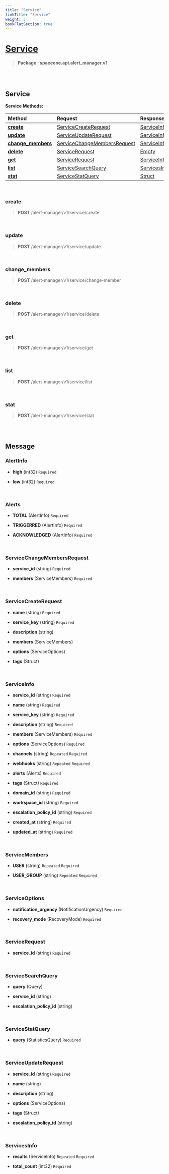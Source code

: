 ```yaml
---
title: "Service"
linkTitle: "Service"
weight: 3
bookFlatSection: true
---
```

# [Service](#Service)



>  **Package : spaceone.api.alert_manager.v1**

<br>
<br>

## Service





**Service Methods:**


| Method | Request | Response |
| :----- | :-------- | :-------- |
| [**create**](./Service#create) | [ServiceCreateRequest](Service#servicecreaterequest) | [ServiceInfo](Service#serviceinfo) |
| [**update**](./Service#update) | [ServiceUpdateRequest](Service#serviceupdaterequest) | [ServiceInfo](Service#serviceinfo) |
| [**change_members**](./Service#change_members) | [ServiceChangeMembersRequest](Service#servicechangemembersrequest) | [ServiceInfo](Service#serviceinfo) |
| [**delete**](./Service#delete) | [ServiceRequest](Service#servicerequest) | [Empty](Service#empty) |
| [**get**](./Service#get) | [ServiceRequest](Service#servicerequest) | [ServiceInfo](Service#serviceinfo) |
| [**list**](./Service#list) | [ServiceSearchQuery](Service#servicesearchquery) | [ServicesInfo](Service#servicesinfo) |
| [**stat**](./Service#stat) | [ServiceStatQuery](Service#servicestatquery) | [Struct](Service#struct) |



    
<br>

### create





> **POST** /alert-manager/v1/service/create
>






    
<br>

### update





> **POST** /alert-manager/v1/service/update
>






    
<br>

### change_members





> **POST** /alert-manager/v1/service/change-member
>






    
<br>

### delete





> **POST** /alert-manager/v1/service/delete
>






    
<br>

### get





> **POST** /alert-manager/v1/service/get
>






    
<br>

### list





> **POST** /alert-manager/v1/service/list
>






    
<br>

### stat





> **POST** /alert-manager/v1/service/stat
>






    


<br>
<br>

## Message



### AlertInfo
* **high** (int32)   `Required` 

    
* **low** (int32)   `Required` 

    <br>

### Alerts
* **TOTAL** (AlertInfo)   `Required` 

    
* **TRIGGERRED** (AlertInfo)   `Required` 

    
* **ACKNOWLEDGED** (AlertInfo)   `Required` 

    <br>

### ServiceChangeMembersRequest
* **service_id** (string)   `Required` 

    
* **members** (ServiceMembers)   `Required` 

    <br>

### ServiceCreateRequest
* **name** (string)   `Required` 

    
* **service_key** (string)   `Required` 

    
* **description** (string)  

    
* **members** (ServiceMembers)  

    
* **options** (ServiceOptions)  

    
* **tags** (Struct)  

    <br>

### ServiceInfo
* **service_id** (string)   `Required` 

    
* **name** (string)   `Required` 

    
* **service_key** (string)   `Required` 

    
* **description** (string)   `Required` 

    
* **members** (ServiceMembers)   `Required` 

    
* **options** (ServiceOptions)   `Required` 

    
* **channels** (string)  `Repeated`    `Required` 

    
* **webhooks** (string)  `Repeated`    `Required` 

    
* **alerts** (Alerts)   `Required` 

    
* **tags** (Struct)   `Required` 

    
* **domain_id** (string)   `Required` 

    
* **workspace_id** (string)   `Required` 

    
* **escalation_policy_id** (string)   `Required` 

    
* **created_at** (string)   `Required` 

    
* **updated_at** (string)   `Required` 

    <br>

### ServiceMembers
* **USER** (string)  `Repeated`    `Required` 

    
* **USER_GROUP** (string)  `Repeated`    `Required` 

    <br>

### ServiceOptions
* **notification_urgency** (NotificationUrgency)   `Required` 

    
* **recovery_mode** (RecoveryMode)   `Required` 

    <br>

### ServiceRequest
* **service_id** (string)   `Required` 

    <br>

### ServiceSearchQuery
* **query** (Query)  

    
* **service_id** (string)  

    
* **escalation_policy_id** (string)  

    <br>

### ServiceStatQuery
* **query** (StatisticsQuery)   `Required` 

    <br>

### ServiceUpdateRequest
* **service_id** (string)   `Required` 

    
* **name** (string)  

    
* **description** (string)  

    
* **options** (ServiceOptions)  

    
* **tags** (Struct)  

    
* **escalation_policy_id** (string)  

    <br>

### ServicesInfo
* **results** (ServiceInfo)  `Repeated`    `Required` 

    
* **total_count** (int32)   `Required` 

    <br>
